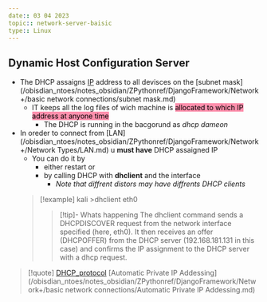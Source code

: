 ```yaml
---
date:: 03 04 2023
topic:: network-server-baisic 
type:: Linux
---
```

## Dynamic Host Configuration Server
- The DHCP assaigns [IP](/obisdian_ntoes/notes_obsidian/ZPythonref/DjangoFramework/Network+/Ref_OSI/IP.md) address to all devisces on the [subnet mask](/obisdian_ntoes/notes_obsidian/ZPythonref/DjangoFramework/Network+/basic network connections/subnet mask.md)
	- IT keeps all the log files of wich machine is
		<mark style="background: #FF5582A6;">allocated to which IP address at anyone time</mark> 
		- The DHCP is running in the bacgorund as *dhcp dameon*
- In oreder to connect from [LAN](/obisdian_ntoes/notes_obsidian/ZPythonref/DjangoFramework/Network+/Network Types/LAN.md) u **must have** DHCP assaigned IP 
	- You can do it by
		- either restart or 
		- by calling DHCP with **dhclient** and the interface 
			- *Note that diffrent distors may have diffrents DHCP clients*
   >[!example] 
   >kali >dhclient eth0
   >>[!tip]- Whats happening 
   >>The dhclient command sends a DHCPDISCOVER request from the network
interface specified (here, eth0). 
It then receives an offer (DHCPOFFER) from the
DHCP server (192.168.181.131 in this case) and confirms the IP assignment to the DHCP server with a dhcp request.




> [!quote] [DHCP_protocol](/protocols/DHCP_protocol.md) 
> [Automatic Private IP Addessing](/obisdian_ntoes/notes_obsidian/ZPythonref/DjangoFramework/Network+/basic network connections/Automatic Private IP Addessing.md) 